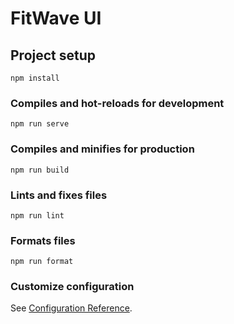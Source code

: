 # FitWave UI

## Project setup
```
npm install
```

### Compiles and hot-reloads for development
```
npm run serve
```

### Compiles and minifies for production
```
npm run build
```

### Lints and fixes files
```
npm run lint
```

### Formats files
```
npm run format
```

### Customize configuration
See [Configuration Reference](https://cli.vuejs.org/config/).
